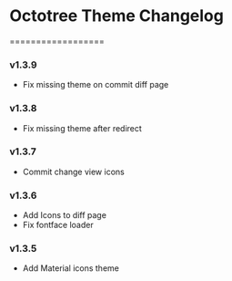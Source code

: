 # Octotree Theme Changelog

==================

### v1.3.9

- Fix missing theme on commit diff page

### v1.3.8

- Fix missing theme after redirect

### v1.3.7

- Commit change view icons

### v1.3.6

- Add Icons to diff page
- Fix fontface loader

### v1.3.5

- Add Material icons theme
